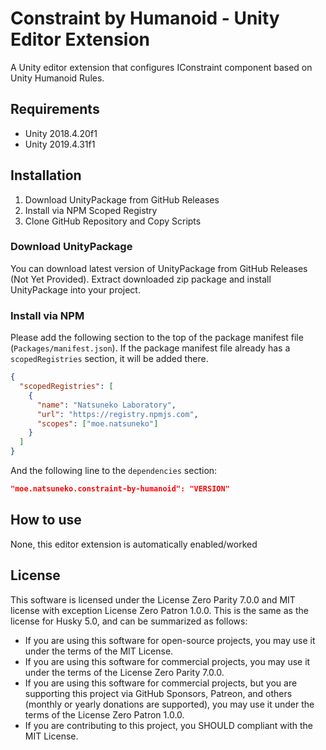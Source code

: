 # Constraint by Humanoid - Unity Editor Extension

A Unity editor extension that configures IConstraint component based on Unity Humanoid Rules.

## Requirements

- Unity 2018.4.20f1
- Unity 2019.4.31f1

## Installation

1. Download UnityPackage from GitHub Releases
2. Install via NPM Scoped Registry
3. Clone GitHub Repository and Copy Scripts

### Download UnityPackage

You can download latest version of UnityPackage from GitHub Releases (Not Yet Provided).
Extract downloaded zip package and install UnityPackage into your project.

### Install via NPM

Please add the following section to the top of the package manifest file (`Packages/manifest.json`).
If the package manifest file already has a `scopedRegistries` section, it will be added there.

```json
{
  "scopedRegistries": [
    {
      "name": "Natsuneko Laboratory",
      "url": "https://registry.npmjs.com",
      "scopes": ["moe.natsuneko"]
    }
  ]
}
```

And the following line to the `dependencies` section:

```json
"moe.natsuneko.constraint-by-humanoid": "VERSION"
```

## How to use

None, this editor extension is automatically enabled/worked

## License

This software is licensed under the License Zero Parity 7.0.0 and MIT license with exception License Zero Patron 1.0.0.
This is the same as the license for Husky 5.0, and can be summarized as follows:

- If you are using this software for open-source projects, you may use it under the terms of the MIT License.
- If you are using this software for commercial projects, you may use it under the terms of the License Zero Parity 7.0.0.
- If you are using this software for commercial projects, but you are supporting this project via GitHub Sponsors, Patreon, and others (monthly or yearly donations are supported), you may use it under the terms of the License Zero Patron 1.0.0.
- If you are contributing to this project, you SHOULD compliant with the MIT License.
